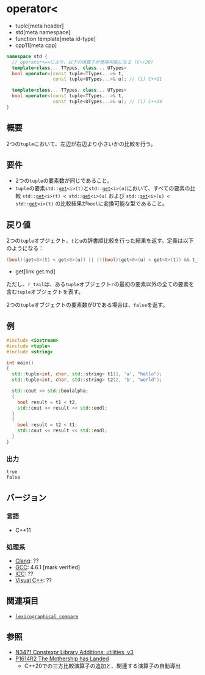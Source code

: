 # operator<
* tuple[meta header]
* std[meta namespace]
* function template[meta id-type]
* cpp11[meta cpp]

```cpp
namespace std {
  // operator<=>により、以下の演算子が使用可能になる (C++20)
  template<class... TTypes, class... UTypes>
  bool operator<(const tuple<TTypes...>& t,
                 const tuple<UTypes...>& u); // (1) C++11

  template<class... TTypes, class... UTypes>
  bool operator<(const tuple<TTypes...>& t,
                 const tuple<UTypes...>& u); // (1) C++14
}
```

## 概要
2つの`tuple`において、左辺が右辺より小さいかの比較を行う。


## 要件
- 2つの`tuple`の要素数が同じであること。
- `tuple`の要素`std::`[`get`](get.md)`<i>(t)`と`std::`[`get`](get.md)`<i>(u)`において、すべての要素の比較 `std::`[`get`](get.md)`<i>(t) < std::`[`get`](get.md)`<i>(u)` および `std::`[`get`](get.md)`<i>(u) < std::`[`get`](get.md)`<i>(t)` の比較結果が`bool`に変換可能な型であること。


## 戻り値
2つの`tuple`オブジェクト、`t`と`u`の辞書順比較を行った結果を返す。定義は以下のようになる：

```cpp
(bool)(get<0>(t) < get<0>(u)) || (!(bool)(get<0>(u) < get<0>(t)) && t_tail < u_tail)
```
* get[link get.md]

ただし、`r_tail`は、ある`tuple`オブジェクト`r`の最初の要素以外の全ての要素を含む`tuple`オブジェクトを表す。

2つの`tuple`オブジェクトの要素数が0である場合は、`false`を返す。


## 例
```cpp example
#include <iostream>
#include <tuple>
#include <string>

int main()
{
  std::tuple<int, char, std::string> t1(1, 'a', "hello");
  std::tuple<int, char, std::string> t2(2, 'b', "world");

  std::cout << std::boolalpha;
  {
    bool result = t1 < t2;
    std::cout << result << std::endl;
  }
  {
    bool result = t2 < t1;
    std::cout << result << std::endl;
  }
}
```

### 出力
```
true
false
```

## バージョン
### 言語
- C++11

### 処理系
- [Clang](/implementation.md#clang): ??
- [GCC](/implementation.md#gcc): 4.6.1 [mark verified]
- [ICC](/implementation.md#icc): ??
- [Visual C++](/implementation.md#visual_cpp): ??


## 関連項目
- [`lexicographical_compare`](/reference/algorithm/lexicographical_compare.md)


## 参照
- [N3471 Constexpr Library Additions: utilities, v3](http://www.open-std.org/jtc1/sc22/wg21/docs/papers/2012/n3471.html)
- [P1614R2 The Mothership has Landed](https://www.open-std.org/jtc1/sc22/wg21/docs/papers/2019/p1614r2.html)
    - C++20での三方比較演算子の追加と、関連する演算子の自動導出
